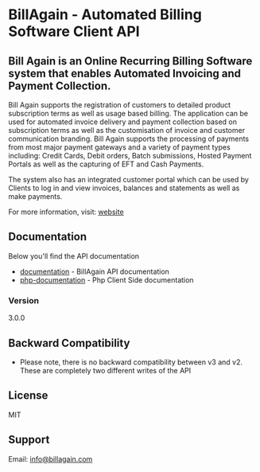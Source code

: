 # BillAgain - Automated Billing Software Client API

## Bill Again is an Online Recurring Billing Software system that enables Automated Invoicing and Payment Collection. 

Bill Again supports the registration of customers to detailed product subscription terms as well as usage based billing. The application can be used for automated invoice delivery and payment collection based on subscription terms as well as the customisation of invoice and customer communication branding. Bill Again supports the processing of payments from most major payment gateways and a variety of payment types including: Credit Cards, Debit orders, Batch submissions, Hosted Payment Portals as well as the capturing of EFT and Cash Payments.

The system also has an integrated customer portal which can be used by Clients to log in and view invoices, balances and statements as well as make payments.

For more information, visit: [website]


## Documentation
Below you'll find the API documentation
  - [documentation] - BillAgain API documentation
  - [php-documentation] - Php Client Side documentation

### Version
3.0.0

## Backward Compatibility
 - Please note, there is no backward compatibility between v3 and v2. These are completely two different writes of the API
  
## License
MIT

## Support
Email: <info@billagain.com>


[documentation]: <http://docs.billagain.com/developer>
[php-documentation]: <http://billagain.com>
[website]: <http://www.billagain.com> 
